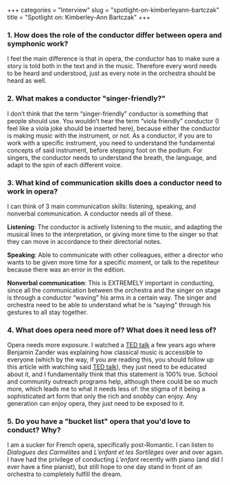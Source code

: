 +++
categories = "Interview"
slug = "spotlight-on-kimberleyann-bartczak"
title = "Spotlight on: Kimberley-Ann Bartczak"
+++

### 1. How does the role of the conductor differ between opera and symphonic work?

I feel the main difference is that in opera, the conductor has to make sure a story is told both in the text and in the music. Therefore every word needs to be heard and understood, just as every note in the orchestra should be heard as well. 

### 2. What makes a conductor "singer-friendly?"

I don’t think that the term “singer-friendly” conductor is something that people should use.  You wouldn’t hear the term “viola friendly” conductor (I feel like a viola joke should be inserted here), because either the conductor is making music with the instrument, or not. As a conductor, if you are to work with a specific instrument, you need to understand the fundamental concepts of said instrument, before stepping foot on the podium. For singers, the conductor needs to understand the breath, the language, and adapt to the spin of each different voice.

### 3. What kind of communication skills does a conductor need to work in opera?

I can think of 3 main communication skills: listening, speaking, and nonverbal communication. A conductor needs all of these.  

**Listening**: The conductor is actively listening to the music, and adapting the musical lines to the interpretation, or giving more time to the singer so that they can move in accordance to their directorial notes. 

**Speaking**: Able to communicate with other colleagues, either a director who wants to be given more time for a specific moment, or talk to the repetiteur because there was an error in the edition.

**Nonverbal communication**: This is EXTREMELY important in conducting, since all the communication between the orchestra and the singer on stage is through a conductor “waving” his arms in a certain way. The singer and orchestra need to be able to understand what he is “saying” through his gestures to all stay together.

### 4. What does opera need more of? What does it need less of?

Opera needs more exposure. I watched a [TED talk](http://www.ted.com/talks/benjamin_zander_on_music_and_passion?language=en) a few years ago where Benjamin Zander was explaining how classical music is accessible to everyone (which by the way, if you are reading this, you should follow up this article with watching said [TED talk](http://www.ted.com/talks/benjamin_zander_on_music_and_passion?language=en)), they just need to be educated about it, and I fundamentally think that this statement is 100% true. School and community outreach programs help, although there could be so much more, which leads me to what it needs less of: the stigma of it being a sophisticated art form that only the rich and *snobby* can enjoy. Any generation can enjoy opera, they just need to be exposed to it. 

### 5. Do you have a "bucket list" opera that you'd love to conduct? Why?

I am a sucker for French opera, specifically post-Romantic. I can listen to *Dialogues des Carmélites* and *L’enfant et les Sortilèges* over and over again.  I have had the privilege of conducting *L’enfant* recently with piano (and did I ever have a fine pianist), but still hope to one day stand in front of an orchestra to completely fulfill the dream. 


